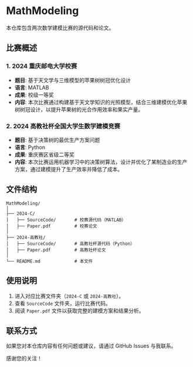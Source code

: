 # MathModeling

本仓库包含两次数学建模比赛的源代码和论文。

## 比赛概述

### 1. 2024 重庆邮电大学校赛
- **题目**: 基于天文学与三维模型的苹果树树冠优化设计
- **语言**: MATLAB
- **成果**: 校级一等奖
- **内容**: 本次比赛通过构建基于天文学知识的光照模型，结合三维建模优化苹果树树冠设计，以提升苹果树的光合作用效率和果实产量。

### 2. 2024 高教社杯全国大学生数学建模竞赛
- **题目**: 基于决策树的最优生产方案问题
- **语言**: Python
- **成果**: 重庆赛区省级二等奖
- **内容**: 本次比赛运用机器学习中的决策树算法，设计并优化了某制造业的生产方案，通过建模提升了生产效率并降低了成本。

## 文件结构
```
MathModeling/
│
├── 2024-C/
│   ├── SourceCode/       # 校赛源代码（MATLAB）
│   ├── Paper.pdf         # 校赛论文
│
├── 2024-高教社/
│   ├── SourceCode/       # 高教社杯源代码（Python）
│   ├── Paper.pdf         # 高教社杯论文
│
└── README.md             # 本文件
```

## 使用说明

1. 进入对应比赛文件夹（`2024-C` 或 `2024-高教社`）。
2. 查看 `SourceCode` 文件夹，运行比赛代码。
3. 阅读 `Paper.pdf` 文件以获取完整的建模方案和结果分析。

## 联系方式

如果您对本仓库内容有任何问题或建议，请通过 GitHub Issues 与我联系。

感谢您的关注！

